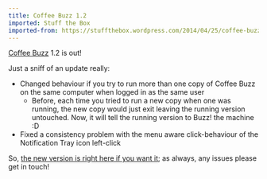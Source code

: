 ```yaml
---
title: Coffee Buzz 1.2
imported: Stuff the Box
imported-from: https://stuffthebox.wordpress.com/2014/04/25/coffee-buzz-1-2/
---
```


[Coffee Buzz](/coffeebuzz/) 1.2 is out!

Just a sniff of an update really:

- Changed behaviour if you try to run more than one copy of Coffee Buzz on the same computer when logged in as the same user
  - Before, each time you tried to run a new copy when one was running, the new copy would just exit leaving the running version untouched. Now, it will tell the running version to Buzz! the machine :D
- Fixed a consistency problem with the menu aware click-behaviour of the Notification Tray icon left-click

So, [the new version is right here if you want it](/coffeebuzz/#download); as always, any issues please get in touch!

